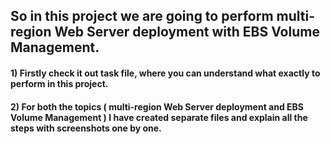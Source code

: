 ## So in this project we are going to perform multi-region Web Server deployment with EBS Volume Management.

#### 1) Firstly check it out task file, where you can understand what exactly to perform in this project. 

#### 2) For both the topics ( multi-region Web Server deployment and EBS Volume Management ) I have created separate files and explain all the steps with screenshots one by one.
